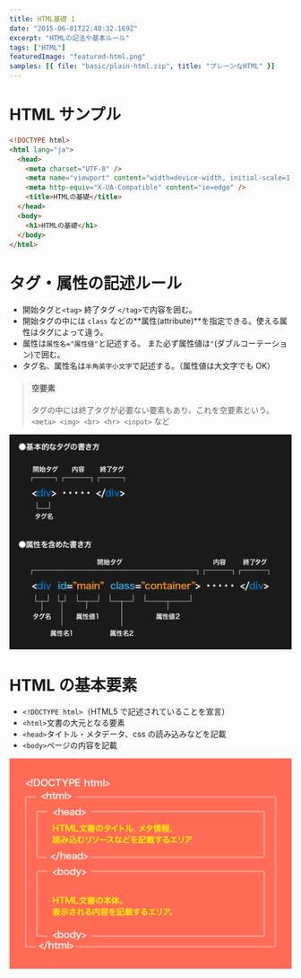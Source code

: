 ```yaml
---
title: HTML基礎 1
date: "2015-06-01T22:40:32.169Z"
excerpt: "HTMLの記法や基本ルール"
tags: ["HTML"]
featuredImage: "featured-html.png"
samples: [{ file: "basic/plain-html.zip", title: "プレーンなHTML" }]
---
```


# HTML サンプル

```html
<!DOCTYPE html>
<html lang="ja">
  <head>
    <meta charset="UTF-8" />
    <meta name="viewport" content="width=device-width, initial-scale=1.0" />
    <meta http-equiv="X-UA-Compatible" content="ie=edge" />
    <title>HTMLの基礎</title>
  </head>
  <body>
    <h1>HTMLの基礎</h1>
  </body>
</html>
```

# タグ・属性の記述ルール

- 開始タグと`<tag>` 終了タグ `</tag>`で内容を囲む。
- 開始タグの中には `class` などの**属性(attribute)**を指定できる。使える属性はタグによって違う。
- 属性は`属性名="属性値"`と記述する。
  また必ず属性値は`"`(ダブルコーテーション)で囲む。
- タグ名、属性名は`半角英字小文字`で記述する。（属性値は大文字でも OK）

> #### 空要素
>
> タグの中には終了タグが必要ない要素もあり、これを空要素という。  
> `<meta> <img> <br> <hr> <input>` など

![HTML記述のルール](./fig_h_01_01-1.png)

# HTML の基本要素

- `<!DOCTYPE html>`（HTML5 で記述されていることを宣言）
- `<html>`文書の大元となる要素
- `<head>`タイトル・メタデータ、css の読み込みなどを記載
- `<body>`ページの内容を記載

![タグのルール](./fig_h_01_01.png)
